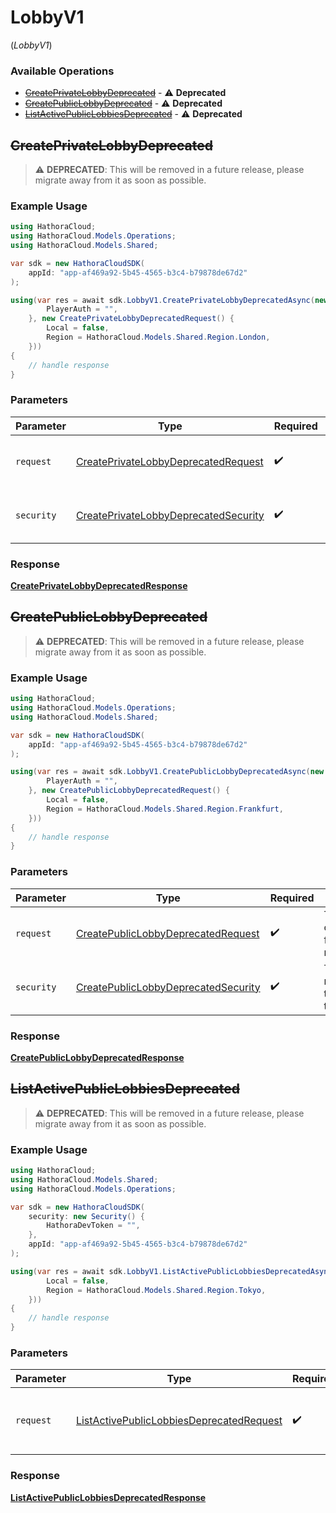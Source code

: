 # LobbyV1
(*LobbyV1*)

### Available Operations

* [~~CreatePrivateLobbyDeprecated~~](#createprivatelobbydeprecated) - :warning: **Deprecated**
* [~~CreatePublicLobbyDeprecated~~](#createpubliclobbydeprecated) - :warning: **Deprecated**
* [~~ListActivePublicLobbiesDeprecated~~](#listactivepubliclobbiesdeprecated) - :warning: **Deprecated**

## ~~CreatePrivateLobbyDeprecated~~

> :warning: **DEPRECATED**: This will be removed in a future release, please migrate away from it as soon as possible.

### Example Usage

```csharp
using HathoraCloud;
using HathoraCloud.Models.Operations;
using HathoraCloud.Models.Shared;

var sdk = new HathoraCloudSDK(
    appId: "app-af469a92-5b45-4565-b3c4-b79878de67d2"
);

using(var res = await sdk.LobbyV1.CreatePrivateLobbyDeprecatedAsync(new CreatePrivateLobbyDeprecatedSecurity() {
        PlayerAuth = "",
    }, new CreatePrivateLobbyDeprecatedRequest() {
        Local = false,
        Region = HathoraCloud.Models.Shared.Region.London,
    }))
{
    // handle response
}
```

### Parameters

| Parameter                                                                                               | Type                                                                                                    | Required                                                                                                | Description                                                                                             |
| ------------------------------------------------------------------------------------------------------- | ------------------------------------------------------------------------------------------------------- | ------------------------------------------------------------------------------------------------------- | ------------------------------------------------------------------------------------------------------- |
| `request`                                                                                               | [CreatePrivateLobbyDeprecatedRequest](../../models/operations/CreatePrivateLobbyDeprecatedRequest.md)   | :heavy_check_mark:                                                                                      | The request object to use for the request.                                                              |
| `security`                                                                                              | [CreatePrivateLobbyDeprecatedSecurity](../../models/operations/CreatePrivateLobbyDeprecatedSecurity.md) | :heavy_check_mark:                                                                                      | The security requirements to use for the request.                                                       |


### Response

**[CreatePrivateLobbyDeprecatedResponse](../../models/operations/CreatePrivateLobbyDeprecatedResponse.md)**


## ~~CreatePublicLobbyDeprecated~~

> :warning: **DEPRECATED**: This will be removed in a future release, please migrate away from it as soon as possible.

### Example Usage

```csharp
using HathoraCloud;
using HathoraCloud.Models.Operations;
using HathoraCloud.Models.Shared;

var sdk = new HathoraCloudSDK(
    appId: "app-af469a92-5b45-4565-b3c4-b79878de67d2"
);

using(var res = await sdk.LobbyV1.CreatePublicLobbyDeprecatedAsync(new CreatePublicLobbyDeprecatedSecurity() {
        PlayerAuth = "",
    }, new CreatePublicLobbyDeprecatedRequest() {
        Local = false,
        Region = HathoraCloud.Models.Shared.Region.Frankfurt,
    }))
{
    // handle response
}
```

### Parameters

| Parameter                                                                                             | Type                                                                                                  | Required                                                                                              | Description                                                                                           |
| ----------------------------------------------------------------------------------------------------- | ----------------------------------------------------------------------------------------------------- | ----------------------------------------------------------------------------------------------------- | ----------------------------------------------------------------------------------------------------- |
| `request`                                                                                             | [CreatePublicLobbyDeprecatedRequest](../../models/operations/CreatePublicLobbyDeprecatedRequest.md)   | :heavy_check_mark:                                                                                    | The request object to use for the request.                                                            |
| `security`                                                                                            | [CreatePublicLobbyDeprecatedSecurity](../../models/operations/CreatePublicLobbyDeprecatedSecurity.md) | :heavy_check_mark:                                                                                    | The security requirements to use for the request.                                                     |


### Response

**[CreatePublicLobbyDeprecatedResponse](../../models/operations/CreatePublicLobbyDeprecatedResponse.md)**


## ~~ListActivePublicLobbiesDeprecated~~

> :warning: **DEPRECATED**: This will be removed in a future release, please migrate away from it as soon as possible.

### Example Usage

```csharp
using HathoraCloud;
using HathoraCloud.Models.Shared;
using HathoraCloud.Models.Operations;

var sdk = new HathoraCloudSDK(
    security: new Security() {
        HathoraDevToken = "",
    },
    appId: "app-af469a92-5b45-4565-b3c4-b79878de67d2"
);

using(var res = await sdk.LobbyV1.ListActivePublicLobbiesDeprecatedAsync(new ListActivePublicLobbiesDeprecatedRequest() {
        Local = false,
        Region = HathoraCloud.Models.Shared.Region.Tokyo,
    }))
{
    // handle response
}
```

### Parameters

| Parameter                                                                                                       | Type                                                                                                            | Required                                                                                                        | Description                                                                                                     |
| --------------------------------------------------------------------------------------------------------------- | --------------------------------------------------------------------------------------------------------------- | --------------------------------------------------------------------------------------------------------------- | --------------------------------------------------------------------------------------------------------------- |
| `request`                                                                                                       | [ListActivePublicLobbiesDeprecatedRequest](../../models/operations/ListActivePublicLobbiesDeprecatedRequest.md) | :heavy_check_mark:                                                                                              | The request object to use for the request.                                                                      |


### Response

**[ListActivePublicLobbiesDeprecatedResponse](../../models/operations/ListActivePublicLobbiesDeprecatedResponse.md)**

